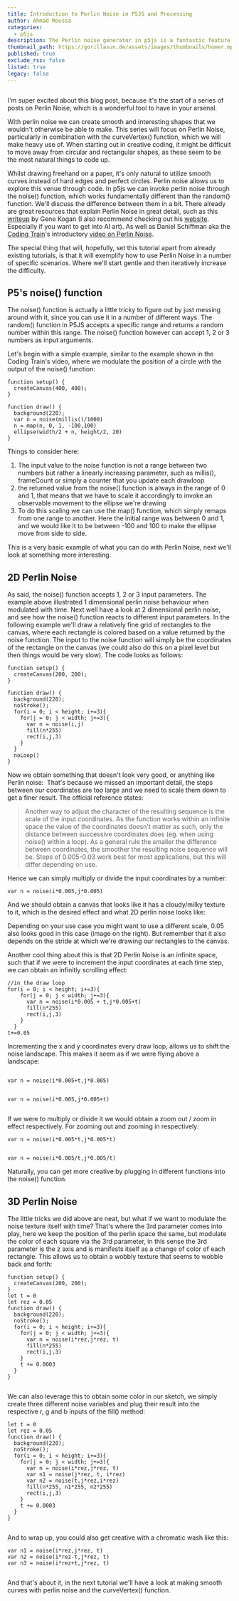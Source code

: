 ```yaml
---
title: Introduction to Perlin Noise in P5JS and Processing
author: Ahmad Moussa
categories:
  - p5js
description: The Perlin noise generator in p5js is a fantastic feature that allows us to code up a plethora of fantastic sketches, here's a rundown of how it works as well as some examples.
thumbnail_path: https://gorillasun.de/assets/images/thumbnails/homer.mp4
published: true
exclude_rss: false
listed: true
legacy: false
---
```


<span class="image fit"><img src="https://gorillasun.de/assets/images/2021-05-09-Introduction-to-Perlin-Noise-in-P5JS-and-Processing/3D_color_noise_fine.gif" alt="" /></span>

I'm super excited about this blog post, because it's the start of a series of posts on Perlin Noise, which is a wonderful tool to have in your arsenal.

With perlin noise we can create smooth and interesting shapes that we wouldn't otherwise be able to make. This series will focus on Perlin Noise, particularly in combination with the curveVertex() function, which we will make heavy use of. When starting out in creative coding, it might be difficult to move away from circular and rectangular shapes, as these seem to be the most natural things to code up. 

Whilst drawing freehand on a paper, it's only natural to utilize smooth curves instead of hard edges and perfect circles. Perlin noise allows us to explore this venue through code. In p5js we can invoke perlin noise through the noise() function, which works fundamentally different than the random() function. We'll discuss the  difference between them in a bit. There already are great resources that explain Perlin Noise in great detail, such as this <a href='https://genekogan.com/code/p5js-perlin-noise/'>writeup</a> by Gene Kogan (I also recommend checking out his <a href='https://genekogan.com/'>website</a>. Especially if you want to get into AI art). As well as Daniel Schiffman aka the <a href='https://www.youtube.com/channel/UCvjgXvBlbQiydffZU7m1_aw'>Coding Train</a>'s introductory <a href='https://www.youtube.com/watch?v=8ZEMLCnn8v0&ab_channel=TheCodingTrain'>video on Perlin Noise</a>.

The special thing that will, hopefully, set this tutorial apart from already existing tutorials, is that it will exemplify how to use Perlin Noise in a number of specific scenarios. Where we'll start gentle and then iteratively increase the difficulty.

<h2>P5's noise() function</h2>
The noise() function is actually a little tricky to figure out by just messing around with it, since you can use it in a number of different ways. The random() function in P5JS accepts a specific range and returns a random number within this range. The noise() function however can accept 1, 2 or 3 numbers as input arguments. 

Let's begin with a simple example, similar to the example shown in the Coding Train's video, where we modulate the position of a circle with the output of the noise() function:
<pre><code>function setup() {
  createCanvas(400, 400);
}

function draw() {
  background(220);
  var n = noise(millis()/1000)
  n = map(n, 0, 1, -100,100)
  ellipse(width/2 + n, height/2, 20)
}
</code></pre>

Things to consider here:
1. The input value to the noise function is not a range between two numbers but rather a linearly increasing parameter, such as millis(), frameCount or simply a counter that you update each drawloop
2. the returned value from the noise() function is always in the range of 0 and 1, that means that we have to scale it accordingly to invoke an observable movement to the ellipse we're drawing
3. To do this scaling we can use the map() function, which simply remaps from one range to another. Here the initial range was between 0 and 1, and we would like it to be between -100 and 100 to make the ellipse move from side to side.

This is a very basic example of what you can do with Perlin Noise, next we'll look at something more interesting.

<h2>2D Perlin Noise</h2>
As said, the noise() function accepts 1, 2 or 3 input parameters. The example above illustrated 1 dimensional perlin noise behaviour when modulated with time. Next well have a look at 2 dimensional perlin noise, and see how the noise() function reacts to different input parameters. In the following example we'll draw a relatively fine grid of rectangles to the canvas, where each rectangle is colored based on a value returned by the noise function. The input to the noise function will simply be the coordinates of the rectangle on the canvas (we could also do this on a pixel level but then things would be very slow). The code looks as follows:

<pre><code>function setup() {
  createCanvas(200, 200);
}

function draw() {
  background(220);
  noStroke();
  for(i = 0; i < height; i+=3){
    for(j = 0; j < width; j+=3){
      var n = noise(i,j)
      fill(n*255)
      rect(i,j,3)
    }
  }
  noLoop()
}
</code></pre>
Now we obtain something that doesn't look very good, or anything like Perlin noise:
<span class="image fit"><img src="https://gorillasun.de/assets/images/2021-05-09-Introduction-to-Perlin-Noise-in-P5JS-and-Processing/perlin_noise_high_detail.gif" alt="" /></span>
That's because we missed an important detail, the steps between our coordinates are too large and we need to scale them down to get a finer result. The official reference states:

<blockquote>
Another way to adjust the character of the resulting sequence is the scale of the input coordinates. As the function works within an infinite space the value of the coordinates doesn't matter as such, only the distance between successive coordinates does (eg. when using noise() within a loop). As a general rule the smaller the difference between coordinates, the smoother the resulting noise sequence will be. Steps of 0.005-0.03 work best for most applications, but this will differ depending on use.
</blockquote>

Hence we can simply multiply or divide the input coordinates by a number:
<pre><code>var n = noise(i*0.005,j*0.005)
</code></pre>
And we should obtain a canvas that looks like it has a cloudy/milky texture to it, which is the desired effect and what 2D perlin noise looks like:

<div class="row">
<div class="col-6 col-12-small">
	<span class="image fit"><img src="https://gorillasun.de/assets/images/2021-05-09-Introduction-to-Perlin-Noise-in-P5JS-and-Processing/perlin_noise_0.005.png" alt="" /></span>
</div>

<div class="col-6 col-12-small">
<span class="image fit"><img src="https://gorillasun.de/assets/images/2021-05-09-Introduction-to-Perlin-Noise-in-P5JS-and-Processing/perlin_noise_0.05.png" alt="" /></span>
</div>
</div>
Depending on your use case you might want to use a different scale, 0.05 also looks good in this case (image on the right). But remember that it also depends on the stride at which we're drawing our rectangles to the canvas.

Another cool thing about this is that 2D Perlin Noise is an infinite space, such that if we were to increment the input coordinates at each time step, we can obtain an infinitly scrolling effect:
<pre><code>//in the draw loop
for(i = 0; i < height; i+=3){
    for(j = 0; j < width; j+=3){
      var n = noise(i*0.005 + t,j*0.005+t)
      fill(n*255)
      rect(i,j,3)
    }
  }
t+=0.05
</code></pre>
<div class="row">
<div class="col-6 col-12-small">
	<p>Incrementing the x and y coordinates every draw loop, allows us to shift the noise landscape. This makes it seem as if we were flying above a landscape:</p>
<span class="image fit"><img src="https://gorillasun.de/assets/images/2021-05-09-Introduction-to-Perlin-Noise-in-P5JS-and-Processing/infinite_scroll_perlin_noise_x_and_y.gif" alt="" /></span>
    </div>
<div class="col-6 col-12-small">
<pre><code>var n = noise(i*0.005+t,j*0.005)</code></pre>
<span class="image fit"><img src="https://gorillasun.de/assets/images/2021-05-09-Introduction-to-Perlin-Noise-in-P5JS-and-Processing/infinite_scroll_perlin_noise_x_only.gif" alt="" /></span>
<pre><code>var n = noise(i*0.005,j*0.005+t)</code></pre>
<span class="image fit"><img src="https://gorillasun.de/assets/images/2021-05-09-Introduction-to-Perlin-Noise-in-P5JS-and-Processing/infinite_scroll_perlin_noise_y_only.gif" alt="" /></span>

</div>
</div>


If we were to multiply or divide it we would obtain a zoom out / zoom in effect respectively. For zooming out and zooming in respectively:
<div class="row">
<div class="col-6 col-12-small">
<pre><code>var n = noise(i*0.005*t,j*0.005*t)
</code></pre>
<span class="image fit"><img src="https://gorillasun.de/assets/images/2021-05-09-Introduction-to-Perlin-Noise-in-P5JS-and-Processing/zoom_out_multiplication.gif" alt="" /></span>
</div>
<div class="col-6 col-12-small">
<pre><code>var n = noise(i*0.005/t,j*0.005/t)
</code></pre>
<span class="image fit"><img src="https://gorillasun.de/assets/images/2021-05-09-Introduction-to-Perlin-Noise-in-P5JS-and-Processing/zoom_in_division.gif" alt="" /></span>
</div>
</div>
Naturally, you can get more creative by plugging in different functions into the noise() function.

<div>
<script async src="https://pagead2.googlesyndication.com/pagead/js/adsbygoogle.js?client=ca-pub-8883021699930297"
     crossorigin="anonymous"></script>
<!-- Middle Ad -->
<ins class="adsbygoogle"
     style="display:block"
     data-ad-client="ca-pub-8883021699930297"
     data-ad-slot="4593843756"
     data-ad-format="auto"
     data-full-width-responsive="true"></ins>
<script>
     (adsbygoogle = window.adsbygoogle || []).push({});
</script>

</div>

<p></p>

<h2>3D Perlin Noise</h2>
The little tricks we did above are neat, but what if we want to modulate the noise texture itself with time? That's where the 3rd parameter comes into play, here we keep the position of the perlin space the same, but modulate the color of each square via the 3rd parameter, in this sense the 3rd parameter is the z axis and is manifests itself as a change of color of each rectangle. This allows us to obtain a wobbly texture that seems to wobble back and forth:

<pre><code>function setup() {
  createCanvas(200, 200);
}
let t = 0
let rez = 0.05
function draw() {
  background(220);
  noStroke();
  for(i = 0; i < height; i+=3){
    for(j = 0; j < width; j+=3){
      var n = noise(i*rez,j*rez, t)
      fill(n*255)
      rect(i,j,3)
    }
    t += 0.0003
  }
}
</code></pre>
<span class="image fit"><img src="https://gorillasun.de/assets/images/2021-05-09-Introduction-to-Perlin-Noise-in-P5JS-and-Processing/3d_noise.gif" alt="" /></span>
  
We can also leverage this to obtain some color in our sketch, we simply create three different noise variables and plug their result into the respective r, g and b inputs of the fill() method:
<pre><code>let t = 0
let rez = 0.05
function draw() {
  background(220);
  noStroke();
  for(i = 0; i < height; i+=3){
    for(j = 0; j < width; j+=3){
      var n = noise(i*rez,j*rez, t)
      var n1 = noise(j*rez, t, i*rez)
      var n2 = noise(t,j*rez,i*rez)
      fill(n*255, n1*255, n2*255)
      rect(i,j,3)
    }
    t += 0.0003
  }
}
</code></pre>
<span class="image fit"><img src="https://gorillasun.de/assets/images/2021-05-09-Introduction-to-Perlin-Noise-in-P5JS-and-Processing/3D_color_noise.gif" alt="" /></span>

And to wrap up, you could also get creative with a chromatic wash like this:
<pre><code>var n1 = noise(i*rez,j*rez, t)
var n2 = noise(i*rez-t,j*rez, t)
var n3 = noise(i*rez+t,j*rez, t)
</code></pre>

<span class="image fit"><img src="https://gorillasun.de/assets/images/2021-05-09-Introduction-to-Perlin-Noise-in-P5JS-and-Processing/chromatic_wash.gif" alt="" /></span>

And that's about it, in the next tutorial we'll have a look at making smooth curves with perlin noise and the curveVertex() function.
